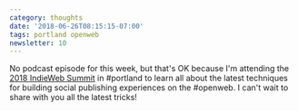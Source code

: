 ```yaml
---
category: thoughts
date: '2018-06-26T08:15:15-07:00'
tags: portland openweb
newsletter: 10
---
```


No podcast episode for this week, but that's OK because I'm attending the [2018 IndieWeb Summit](https://2018.indieweb.org/) in #portland to learn all about the latest techniques for building social publishing experiences on the #openweb. I can't wait to share with you all the latest tricks!